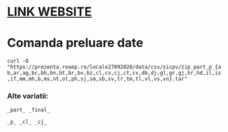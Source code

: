 # [LINK WEBSITE](https://far-se.github.io/roGeoMap/)

# Comanda preluare date
`curl -O "https://prezenta.roaep.ro/locale27092020/data/csv/sicpv/zip_part_p_{ab,ar,ag,bc,bh,bn,bt,br,bv,bz,cl,cs,cj,ct,cv,db,dj,gl,gr,gj,hr,hd,il,is,if,mm,mh,b,ms,nt,ot,ph,sj,sm,sb,sv,tr,tm,tl,vl,vs,vn}.tar"`

### Alte variatii:
`_part_ _final_`

`_p_ _cl_ _cj_`